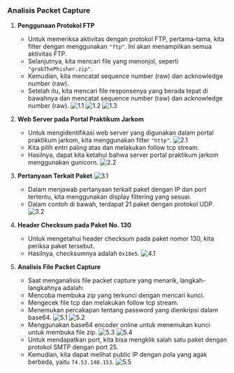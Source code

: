 ### Analisis Packet Capture

1. **Penggunaan Protokol FTP**

   - Untuk memeriksa aktivitas dengan protokol FTP, pertama-tama, kita filter dengan menggunakan `"ftp"`. Ini akan menampilkan semua aktivitas FTP.
   - Selanjutnya, kita mencari file yang menonjol, seperti `"grabThePhisher.zip"`.
   - Kemudian, kita mencatat sequence number (raw) dan acknowledge number (raw).
   - Setelah itu, kita mencari file responsenya yang berada tepat di bawahnya dan mencatat sequence number (raw) dan acknowledge number (raw).
   ![1.1](https://ibb.co/jbgjG9v)
   ![1.2](https://ibb.co/BnDPbrD)
   ![1.3](https://ibb.co/1dT2YHQ)

2. **Web Server pada Portal Praktikum Jarkom**

   - Untuk mengidentifikasi web server yang digunakan dalam portal praktikum jarkom, kita menggunakan filter `"http"`.
   ![2.1](https://ibb.co/dfsbTT5)
   - Kita pilih entri paling atas dan melakukan follow tcp stream.
   - Hasilnya, dapat kita ketahui bahwa server portal praktikum jarkom menggunakan gunicorn.
   ![2.2](https://ibb.co/sPRnzxB)


3. **Pertanyaan Terkait Paket**
    ![3.1](https://ibb.co/T8xHsQM)
   - Dalam menjawab pertanyaan terkait paket dengan IP dan port tertentu, kita menggunakan display filtering yang sesuai.
   - Dalam contoh di bawah, terdapat 21 paket dengan protokol UDP.
    ![3.2](https://ibb.co/59P0PsR)

4. **Header Checksum pada Paket No. 130**

   - Untuk mengetahui header checksum pada paket nomor 130, kita periksa paket tersebut.
   - Hasilnya, checksumnya adalah `0x18e5`.
    ![4.1](https://ibb.co/qnSP3jC)

5. **Analisis File Packet Capture**

   - Saat menganalisis file packet capture yang menarik, langkah-langkahnya adalah:
   - Mencoba membuka zip yang terkunci dengan mencari kunci.
   - Mengecek file tcp dan melakukan follow tcp stream.
   - Menemukan percakapan tentang password yang dienkripsi dalam base64.
   ![5.1](https://ibb.co/D7s805r)
   ![5.2](https://ibb.co/HYtTYbK)
   - Menggunakan base64 encoder online untuk menemukan kunci untuk membuka file zip.
   ![5.3](https://ibb.co/XS9DGST)
   ![5.4](https://ibb.co/58SL6Ds)
   - Untuk mendapatkan port, kita bisa mengklik salah satu paket dengan protokol SMTP dengan port 25.
   - Kemudian, kita dapat melihat public IP dengan pola yang agak berbeda, yaitu `74.53.140.153`.
   ![5.5](https://ibb.co/VSc6mV8)
